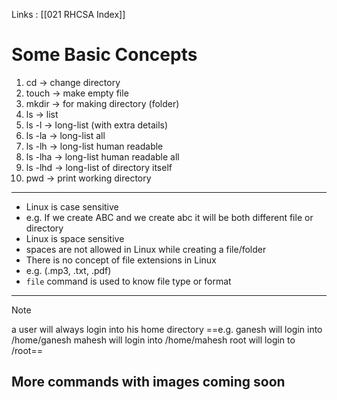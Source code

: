 Links : [[021 RHCSA Index]]

# Some Basic Concepts

1. cd &rarr; change directory
2. touch &rarr; make empty file
3. mkdir &rarr; for making directory (folder)
4. ls &rarr; list
5. ls -l &rarr; long-list (with extra details)
6. ls -la &rarr; long-list all 
7. ls -lh &rarr; long-list human readable 
8. ls -lha &rarr; long-list human readable all
9. ls -lhd &rarr; long-list of directory itself
10. pwd &rarr; print working directory

---

- Linux is case sensitive
- e.g. If we create ABC and we create abc it will be both different file or directory
- Linux is space sensitive
- spaces are not allowed in Linux while creating a file/folder
- There is no concept of file extensions in Linux
- e.g. (.mp3, .txt, .pdf)
- `file` command is used to know file type or format

---

>[!Note]
a user will always login into his home directory
==e.g.  ganesh will login into /home/ganesh
mahesh will login into /home/mahesh
root will login to /root==
## More commands with images coming soon